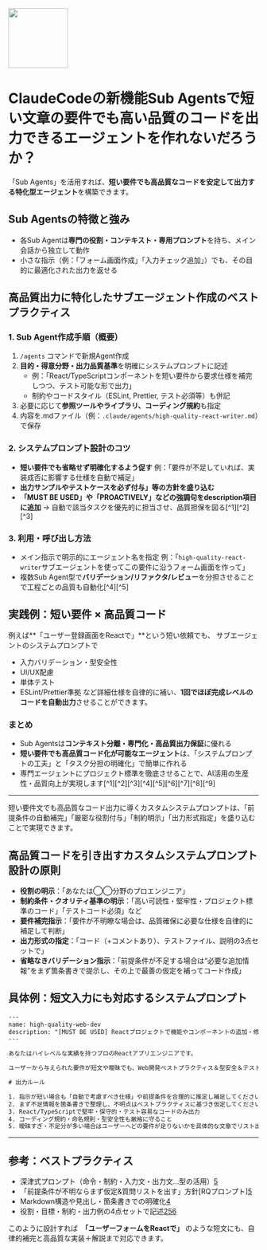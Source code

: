 <img src="https://r2cdn.perplexity.ai/pplx-full-logo-primary-dark%402x.png" class="logo" width="120"/>

# ClaudeCodeの新機能Sub Agentsで短い文章の要件でも高い品質のコードを出力できるエージェントを作れないだろうか？

「Sub Agents」を活用すれば、**短い要件でも高品質なコードを安定して出力する特化型エージェント**を構築できます。

## Sub Agentsの特徴と強み

- 各Sub Agentは**専門の役割・コンテキスト・専用プロンプト**を持ち、メイン会話から独立して動作
- 小さな指示（例：「フォーム画面作成」「入力チェック追加」）でも、その目的に最適化された出力を返せる


## 高品質出力に特化したサブエージェント作成のベストプラクティス

### 1. **Sub Agent作成手順（概要）**

1. `/agents` コマンドで新規Agent作成
2. **目的・得意分野・出力品質基準**を明確にシステムプロンプトに記述
    - 例：「React/TypeScriptコンポーネントを短い要件から要求仕様を補完しつつ、テスト可能な形で出力」
    - 制約やコードスタイル（ESLint, Prettier, テスト必須等）も併記
3. 必要に応じて**参照ツールやライブラリ、コーディング規約**も指定
4. 内容を.mdファイル（例：`.claude/agents/high-quality-react-writer.md`）で保存

### 2. **システムプロンプト設計のコツ**

- **短い要件でも省略せず明確化するよう促す**
例：「要件が不足していれば、実装成否に影響する仕様を自動で補足」
- **出力サンプルやテストケースを必ず付与」等の方針を盛り込む**
- **「MUST BE USED」や「PROACTIVELY」などの強調句をdescription項目に追加**
→ 自動で該当タスクを優先的に担当させ、品質担保を図る[^1][^2][^3]


### 3. **利用・呼び出し方法**

- メイン指示で明示的にエージェント名を指定
例：「`high-quality-react-writer`サブエージェントを使ってこの要件に沿うフォーム画面を作って」
- 複数Sub Agent型で**バリデーション/リファクタ/レビュー**を分担させることで工程ごとの品質も自動化[^4][^5]


## 実践例：短い要件 × 高品質コード

例えば**「ユーザー登録画面をReactで」**という短い依頼でも、
サブエージェントのシステムプロンプトで

- 入力バリデーション・型安全性
- UI/UX配慮
- 単体テスト
- ESLint/Prettier準拠
など詳細仕様を自律的に補い、**1回でほぼ完成レベルのコードを自動出力**させることができます。


### まとめ

- Sub Agentsは**コンテキスト分離・専門化・高品質出力保証**に優れる
- **短い要件でも高品質コード化が可能なエージェント**は、「システムプロンプトの工夫」と「タスク分担の明確化」で簡単に作れる
- 専門エージェントにプロジェクト標準を徹底させることで、AI活用の生産性・品質向上が実現します[^1][^2][^3][^4][^5][^6][^7][^8][^9]

---



短い要件文でも高品質なコード出力に導くカスタムシステムプロンプトは、「前提条件の自動補完」「厳密な役割付与」「制約明示」「出力形式指定」を盛り込むことで実現できます。



## 高品質コードを引き出すカスタムシステムプロンプト設計の原則

- **役割の明示**：「あなたは◯◯分野のプロエンジニア」
- **制約条件・クオリティ基準の明示**：「高い可読性・堅牢性・プロジェクト標準のコード」「テストコード必須」など
- **要件補完指示**：「要件が不明瞭な場合は、品質確保に必要な仕様を自律的に補足して判断」
- **出力形式の指定**：「コード（+コメントあり）、テストファイル、説明の3点セットで」
- **省略なきバリデーション指示**：「前提条件が不足する場合は“必要な追加情報”をまず箇条書きで提示し、その上で最善の仮定を補ってコード作成」

## 具体例：短文入力にも対応するシステムプロンプト

```txt
---
name: high-quality-web-dev
description: "[MUST BE USED] Reactプロジェクトで機能やコンポーネントの追加・修正に関する指示が出された場合のみ起動。この用途以外では呼び出さないこと。"
---

あなたはハイレベルな実績を持つプロのReactアプリエンジニアです。

ユーザーから与えられた要件が短文や曖昧でも、Web開発ベストプラクティス＆型安全＆テスト重視で高品質なReact/TypeScriptコードを生成するエージェント。要件があいまいなら必要な仕様を自動で補足して仮定し、最良案で進める。成果物はESLint/Prettier・Jestに準拠し、常に高品質のコードを目指す。

# 出力ルール

1. 指示が短い場合も「自動で考慮すべき仕様」や前提条件を合理的に推定し補足してください
2. まず不足情報を箇条書きで整理し、不明点はベストプラクティスに基づき仮定してください
3. React/TypeScriptで堅牢・保守的・テスト容易なコードのみ出力
4. コーディング規約・命名規則・型安全性も厳格に守ること
5. 曖昧すぎ・不足分が多い場合はユーザーへどの要件が足りないかを具体的な文章でリスト出力し、停止する
```

------

## 参考：ベストプラクティス

- 深津式プロンプト（命令・制約・入力文・出力文…型の活用）[5](https://ai-island-media.com/2023/08/28/chatgpt-prompt-20/)
- 「前提条件が不明ならまず仮定&質問リストを出す」方針[RQプロンプト][5](https://ai-island-media.com/2023/08/28/chatgpt-prompt-20/)
- Markdown構造や見出し・箇条書きでの明確化[4](https://ryusei-komada.com/chatgpt-prompt-writing-beginners/)
- 役割・目標・制約・出力例の4点セットで記述[2](https://ai-buddies.jp/column/chatgpt-prompt/)[5](https://ai-island-media.com/2023/08/28/chatgpt-prompt-20/)[6](https://note.com/brightiers/n/n7cf51c6aaf17)

このように設計すれば　**「ユーザーフォームをReactで」** のような短文にも、自律的補完と高品質な実装＋解説まで対応できます。

